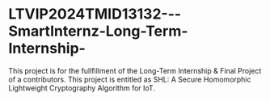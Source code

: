 # LTVIP2024TMID13132---SmartInternz-Long-Term-Internship-
This project is for the fullfillment of the Long-Term Internship &amp; Final Project of a contributors. This project is entitled as SHL: A Secure Homomorphic Lightweight Cryptography Algorithm for IoT.  
